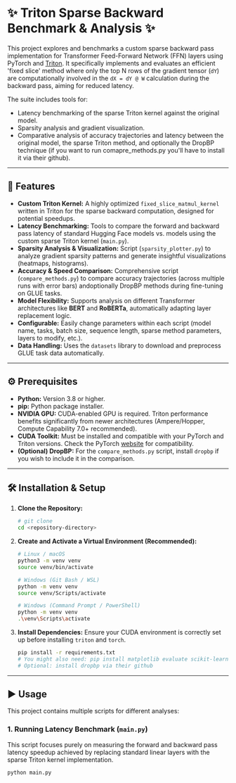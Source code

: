 # ✨ Triton Sparse Backward Benchmark & Analysis ✨

This project explores and benchmarks a custom sparse backward pass implementation for Transformer Feed-Forward Network (FFN) layers using PyTorch and [Triton](https://github.com/openai/triton). It specifically implements and evaluates an efficient 'fixed slice' method where only the top N rows of the gradient tensor (`dY`) are computationally involved in the `dX = dY @ W` calculation during the backward pass, aiming for reduced latency.

The suite includes tools for:
* Latency benchmarking of the sparse Triton kernel against the original model.
* Sparsity analysis and gradient visualization.
* Comparative analysis of accuracy trajectories and latency between the original model, the sparse Triton method, and optionally the DropBP technique (if you want to run comapre_methods.py you'll have to install it via their github).

---

## 🚀 Features

* **Custom Triton Kernel:** A highly optimized `fixed_slice_matmul_kernel` written in Triton for the sparse backward computation, designed for potential speedups.
* **Latency Benchmarking:** Tools to compare the forward and backward pass latency of standard Hugging Face models vs. models using the custom sparse Triton kernel (`main.py`).
* **Sparsity Analysis & Visualization:** Script (`sparsity_plotter.py`) to analyze gradient sparsity patterns and generate insightful visualizations (heatmaps, histograms).
* **Accuracy & Speed Comparison:** Comprehensive script (`compare_methods.py`) to compare accuracy trajectories (across multiple runs with error bars) andoptionally DropBP methods during fine-tuning on GLUE tasks.
* **Model Flexibility:** Supports analysis on different Transformer architectures like **BERT** and **RoBERTa**, automatically adapting layer replacement logic.
* **Configurable:** Easily change parameters within each script (model name, tasks, batch size, sequence length, sparse method parameters, layers to modify, etc.).
* **Data Handling:** Uses the `datasets` library to download and preprocess GLUE task data automatically.

---

## ⚙️ Prerequisites

* **Python:** Version 3.8 or higher.
* **pip:** Python package installer.
* **NVIDIA GPU:** CUDA-enabled GPU is required. Triton performance benefits significantly from newer architectures (Ampere/Hopper, Compute Capability 7.0+ recommended).
* **CUDA Toolkit:** Must be installed and compatible with your PyTorch and Triton versions. Check the PyTorch [website](https://pytorch.org/get-started/locally/) for compatibility.
* **(Optional) DropBP:** For the `compare_methods.py` script, install `dropbp` if you wish to include it in the comparison.

---

## 🛠️ Installation & Setup

1.  **Clone the Repository:**
    ```bash
    # git clone
    cd <repository-directory>
    ```

2.  **Create and Activate a Virtual Environment (Recommended):**
    ```bash
    # Linux / macOS
    python3 -m venv venv
    source venv/bin/activate

    # Windows (Git Bash / WSL)
    python -m venv venv
    source venv/Scripts/activate

    # Windows (Command Prompt / PowerShell)
    python -m venv venv
    .\venv\Scripts\activate
    ```

3.  **Install Dependencies:**
    Ensure your CUDA environment is correctly set up before installing `triton` and `torch`.
    ```bash
    pip install -r requirements.txt
    # You might also need: pip install matplotlib evaluate scikit-learn scipy # If not already included
    # Optional: install dropbp via their github
    ```
---

## ▶️ Usage

This project contains multiple scripts for different analyses:

### 1. Running Latency Benchmark (`main.py`)

This script focuses purely on measuring the forward and backward pass latency speedup achieved by replacing standard linear layers with the sparse Triton kernel implementation.

```bash
python main.py
